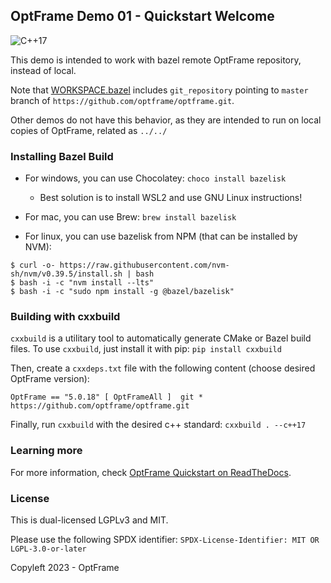 ## OptFrame Demo 01 - Quickstart Welcome

![C++17](https://img.shields.io/badge/std-c%2B%2B17-blue)

This demo is intended to work with bazel remote OptFrame repository, instead of local.

Note that [WORKSPACE.bazel](./WORKSPACE.bazel) includes `git_repository` pointing to `master` branch of
`https://github.com/optframe/optframe.git`.

Other demos do not have this behavior, as they are intended to run on local copies of OptFrame,
related as `../../`

### Installing Bazel Build

- For windows, you can use Chocolatey: `choco install bazelisk`
   * Best solution is to install WSL2 and use GNU Linux instructions!

- For mac, you can use Brew: `brew install bazelisk`

- For linux, you can use bazelisk from NPM (that can be installed by NVM):

```
$ curl -o- https://raw.githubusercontent.com/nvm-sh/nvm/v0.39.5/install.sh | bash
$ bash -i -c "nvm install --lts"
$ bash -i -c "sudo npm install -g @bazel/bazelisk"
```

### Building with cxxbuild

`cxxbuild` is a utilitary tool to automatically generate CMake or Bazel build files.
To use `cxxbuild`, just install it with pip: `pip install cxxbuild`

Then, create a `cxxdeps.txt` file with the following content (choose desired OptFrame version):

```
OptFrame == "5.0.18" [ OptFrameAll ]  git *  https://github.com/optframe/optframe.git
```

Finally, run `cxxbuild` with the desired c++ standard: `cxxbuild . --c++17`
### Learning more

For more information, check [OptFrame Quickstart on ReadTheDocs](https://optframe.readthedocs.io/en/latest/quickstart.html).

### License

This is dual-licensed LGPLv3 and MIT.

Please use the following SPDX identifier:
`SPDX-License-Identifier: MIT OR LGPL-3.0-or-later`

Copyleft 2023 - OptFrame
